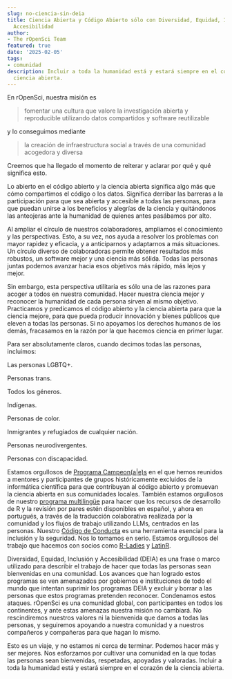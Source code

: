 ```yaml
---
slug: no-ciencia-sin-deia
title: Ciencia Abierta y Código Abierto sólo con Diversidad, Equidad, Inclusión y
  Accesibilidad
author:
- The rOpenSci Team
featured: true
date: '2025-02-05'
tags:
- comunidad
description: Incluir a toda la humanidad está y estará siempre en el corazón de la
  ciencia abierta.
---
```


En rOpenSci, nuestra misión es

> fomentar una cultura que valore la investigación abierta y reproducible utilizando datos compartidos y software reutilizable

y lo conseguimos mediante

> la creación de infraestructura social a través de una comunidad acogedora y diversa

Creemos que ha llegado el momento de reiterar y aclarar por qué y qué significa esto.

Lo abierto en el código abierto y la ciencia abierta significa algo más que cómo compartimos el código o los datos.
Significa derribar las barreras a la participación para que sea abierta y accesible a todas las personas,
para que puedan unirse a los beneficios y alegrías de la ciencia y quitándonos las anteojeras ante la humanidad de quienes antes pasábamos por alto.

Al ampliar el círculo de nuestros colaboradores, ampliamos el conocimiento y las perspectivas.
Esto, a su vez, nos ayuda a resolver los problemas con mayor rapidez y eficacia, y a anticiparnos y adaptarnos a más situaciones.
Un círculo diverso de colaboradoras permite obtener resultados más robustos, un software mejor y una ciencia más sólida.
Todas las personas juntas podemos avanzar hacia esos objetivos más rápido, más lejos y mejor.

Sin embargo, esta perspectiva utilitaria es sólo una de las razones para acoger a todos en nuestra comunidad.
Hacer nuestra ciencia mejor y reconocer la humanidad de cada persona sirven al mismo objetivo.
Practicamos y predicamos el código abierto y la ciencia abierta para que la ciencia mejore, para que pueda producir innovación y bienes públicos que eleven a todas las personas.
Si no apoyamos los derechos humanos de los demás, fracasamos en la razón por la que hacemos ciencia en primer lugar.

Para ser absolutamente claros, cuando decimos todas las personas, incluimos:

Las personas LGBTQ+.

Personas trans.

Todos los géneros.

Indígenas.

Personas de color.

Inmigrantes y refugiados de cualquier nación.

Personas neurodivergentes.

Personas con discapacidad.

Estamos orgullosos de [Programa Campeon(a|e)s](/champions/) en el que hemos reunidos a mentores y participantes de grupos históricamente excluidos de la informática científica para que contribuyan al código abierto y promuevan la ciencia abierta en sus comunidades locales.
También estamos orgullosos de nuestro [programa multilingüe](/multilingual-publishing/) para hacer que los recursos de desarrollo de R y la revisión por pares estén disponibles en español, y ahora en portugués, a través de la traducción colaborativa realizada por la comunidad y los flujos de trabajo utilizando LLMs, centrados en las personas.
Nuestro [Código de Conducta](/code-of-conduct/) es una herramienta esencial para la inclusión y la seguridad.
Nos lo tomamos en serio.
Estamos orgullosos del trabajo que hacemos con socios como [R-Ladies](https://rladies.org/) y [LatinR](https://latinr.org/).

Diversidad, Equidad, Inclusión y Accesibilidad (DEIA) es una frase o marco utilizado para describir el trabajo de hacer que todas las personas sean bienvenidas en una comunidad.
Los avances que han logrado estos programas se ven amenazados por gobiernos e instituciones de todo el mundo que intentan suprimir los programas DEIA y excluir y borrar a las personas que estos programas pretenden reconocer.
Condenamos estos ataques.
rOpenSci es una comunidad global, con participantes en todos los continentes, y ante estas amenazas nuestra misión no cambiará.
No rescindiremos nuestros valores ni la bienvenida que damos a todas las personas, y seguiremos apoyando a nuestra comunidad y a nuestros compañeros y compañeras para que hagan lo mismo.

Esto es un viaje, y no estamos ni cerca de terminar.
Podemos hacer más y ser mejores.
Nos esforzamos por cultivar una comunidad en la que todas las personas sean bienvenidas, respetadas, apoyadas y valoradas.
Incluir a toda la humanidad está y estará siempre en el corazón de la ciencia abierta.




